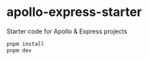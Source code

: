 # apollo-express-starter
Starter code for Apollo &amp; Express projects

```bash
pnpm install
pnpm dev
```
